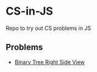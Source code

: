 # CS-in-JS
Repo to try out CS problems in JS

## Problems

* [Binary Tree Right Side View](src/BinaryTreeRightSideView.js)
